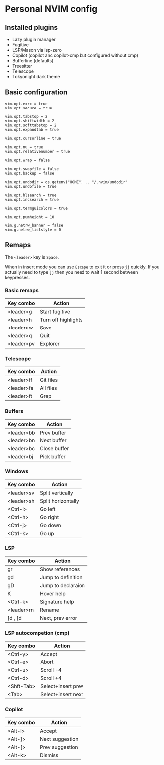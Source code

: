 # Personal NVIM config

## Installed plugins

* Lazy plugin manager
* Fugitive 
* LSP/Mason via lsp-zero
* Copilot (copilot anc copilot-cmp but configured without cmp)
* Bufferline (defaults)
* Treesitter
* Telescope
* Tokyonight dark theme

## Basic configuration

```
vim.opt.exrc = true
vim.opt.secure = true

vim.opt.tabstop = 2
vim.opt.shiftwidth = 2
vim.opt.softtabstop = 2
vim.opt.expandtab = true

vim.opt.cursorline = true

vim.opt.nu = true
vim.opt.relativenumber = true

vim.opt.wrap = false

vim.opt.swapfile = false
vim.opt.backup = false

vim.opt.undodir = os.getenv("HOME") .. "/.nvim/undodir"
vim.opt.undofile = true

vim.opt.hlsearch = true
vim.opt.incsearch = true

vim.opt.termguicolors = true

vim.opt.pumheight = 10

vim.g.netrw_banner = false
vim.g.netrw_liststyle = 0
```

## Remaps

The ```<leader>``` key is ```Space```.

When in insert mode you can use ```Escape``` to exit it or press ```jj``` quickly. 
If you actually need to type ```jj``` then you need to wait 1 second between keypresses.

### Basic remaps

| Key combo    | Action              |
|--------------|---------------------|
| \<leader\>g  | Start fugitive      |
| \<leader\>h  | Turn off highlights |
| \<leader\>w  | Save                |
| \<leader\>q  | Quit                |
| \<leader\>pv | Explorer            |

### Telescope

| Key combo    | Action              |
|--------------|---------------------|
| \<leader\>ff | Git files           |
| \<leader\>fa | All files           |
| \<leader\>ft | Grep                |

### Buffers

| Key combo    | Action              |
|--------------|---------------------|
| \<leader\>bb | Prev buffer         |
| \<leader\>bn | Next buffer         |
| \<leader\>bc | Close buffer        |
| \<leader\>bj | Pick buffer         |

### Windows

| Key combo    | Action              |
|--------------|---------------------|
| \<leader\>sv | Split vertically    |
| \<leader\>sh | Split horizontally  |
| \<Ctrl-l\>   | Go left             |
| \<Ctrl-h\>   | Go right            |
| \<Ctrl-j\>   | Go down             |
| \<Ctrl-k\>   | Go up               |

### LSP

| Key combo    | Action              |
|--------------|---------------------|
| gr           | Show references     |
| gd           | Jump to definition  |
| gD           | Jump to declaraion  |
| K            | Hover help          |
| \<Ctrl-k\>   | Signature help      |
| \<leader\>rn | Rename              |
| ]d  , [d     | Next, prev error    |

### LSP autocompetion (cmp)

| Key combo    | Action              |
|--------------|---------------------|
| \<Ctrl-y\>   | Accept              |
| \<Ctrl-e\>   | Abort               |
| \<Ctrl-u\>   | Scroll -4           |
| \<Ctrl-d\>   | Scroll +4           |
| \<Shft-Tab\> | Select+insert prev  |
| \<Tab\>      | Select+insert next  |

### Copilot

| Key combo    | Action              |
|--------------|---------------------|
| \<Alt-l\>    | Accept              |
| \<Alt-]\>    | Next suggestion     |
| \<Alt-[\>    | Prev suggestion     |
| \<Alt-k\>    | Dismiss             |
